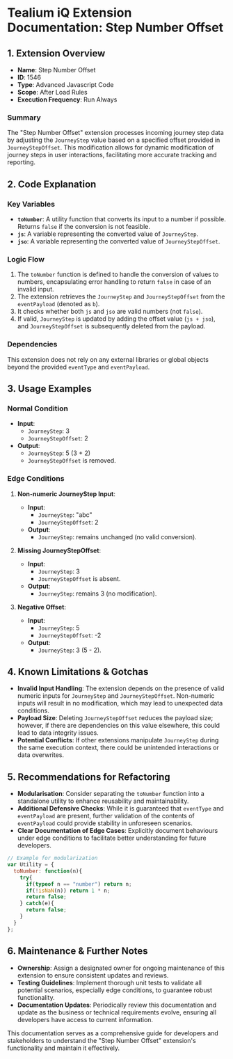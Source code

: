 # Tealium iQ Extension Documentation: Step Number Offset

## 1. Extension Overview

- **Name**: Step Number Offset
- **ID**: 1546
- **Type**: Advanced Javascript Code
- **Scope**: After Load Rules
- **Execution Frequency**: Run Always

### Summary
The "Step Number Offset" extension processes incoming journey step data by adjusting the `JourneyStep` value based on a specified offset provided in `JourneyStepOffset`. This modification allows for dynamic modification of journey steps in user interactions, facilitating more accurate tracking and reporting.

## 2. Code Explanation

### Key Variables
- **`toNumber`**: A utility function that converts its input to a number if possible. Returns `false` if the conversion is not feasible.
- **`js`**: A variable representing the converted value of `JourneyStep`.
- **`jso`**: A variable representing the converted value of `JourneyStepOffset`.

### Logic Flow
1. The `toNumber` function is defined to handle the conversion of values to numbers, encapsulating error handling to return `false` in case of an invalid input.
2. The extension retrieves the `JourneyStep` and `JourneyStepOffset` from the `eventPayload` (denoted as `b`).
3. It checks whether both `js` and `jso` are valid numbers (not `false`).
4. If valid, `JourneyStep` is updated by adding the offset value (`js + jso`), and `JourneyStepOffset` is subsequently deleted from the payload.

### Dependencies
This extension does not rely on any external libraries or global objects beyond the provided `eventType` and `eventPayload`.

## 3. Usage Examples

### Normal Condition
- **Input**:
  - `JourneyStep`: 3
  - `JourneyStepOffset`: 2
- **Output**:
  - `JourneyStep`: 5 (3 + 2)
  - `JourneyStepOffset` is removed.

### Edge Conditions
1. **Non-numeric JourneyStep Input**:
   - **Input**:
     - `JourneyStep`: "abc"
     - `JourneyStepOffset`: 2
   - **Output**:
     - `JourneyStep`: remains unchanged (no valid conversion).

2. **Missing JourneyStepOffset**:
   - **Input**:
     - `JourneyStep`: 3
     - `JourneyStepOffset` is absent.
   - **Output**:
     - `JourneyStep`: remains 3 (no modification).

3. **Negative Offset**:
   - **Input**:
     - `JourneyStep`: 5
     - `JourneyStepOffset`: -2
   - **Output**:
     - `JourneyStep`: 3 (5 - 2).

## 4. Known Limitations & Gotchas

- **Invalid Input Handling**: The extension depends on the presence of valid numeric inputs for `JourneyStep` and `JourneyStepOffset`. Non-numeric inputs will result in no modification, which may lead to unexpected data conditions.
- **Payload Size**: Deleting `JourneyStepOffset` reduces the payload size; however, if there are dependencies on this value elsewhere, this could lead to data integrity issues.
- **Potential Conflicts**: If other extensions manipulate `JourneyStep` during the same execution context, there could be unintended interactions or data overwrites.

## 5. Recommendations for Refactoring

- **Modularisation**: Consider separating the `toNumber` function into a standalone utility to enhance reusability and maintainability.
- **Additional Defensive Checks**: While it is guaranteed that `eventType` and `eventPayload` are present, further validation of the contents of `eventPayload` could provide stability in unforeseen scenarios.
- **Clear Documentation of Edge Cases**: Explicitly document behaviours under edge conditions to facilitate better understanding for future developers.

```javascript
// Example for modularization
var Utility = {
  toNumber: function(n){
    try{
      if(typeof n == "number") return n;
      if(!isNaN(n)) return 1 * n;
      return false;
    } catch(e){
      return false;
    }
  }
};
```

## 6. Maintenance & Further Notes

- **Ownership**: Assign a designated owner for ongoing maintenance of this extension to ensure consistent updates and reviews.
- **Testing Guidelines**: Implement thorough unit tests to validate all potential scenarios, especially edge conditions, to guarantee robust functionality.
- **Documentation Updates**: Periodically review this documentation and update as the business or technical requirements evolve, ensuring all developers have access to current information. 

This documentation serves as a comprehensive guide for developers and stakeholders to understand the "Step Number Offset" extension's functionality and maintain it effectively.
